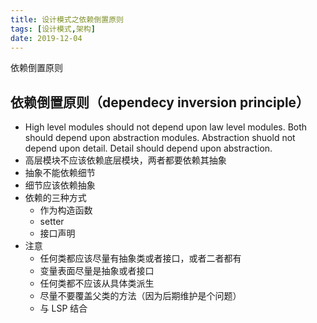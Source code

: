 ```yaml
---
title: 设计模式之依赖倒置原则
tags: [设计模式,架构]
date: 2019-12-04
---
```


依赖倒置原则
<!-- more -->
依赖倒置原则（dependecy inversion principle）
----
- High level modules should not depend upon law level modules. Both should depend upon abstraction modules. Abstraction shuold not depend upon detail. Detail should depend upon abstraction.
- 高层模块不应该依赖底层模块，两者都要依赖其抽象
- 抽象不能依赖细节
- 细节应该依赖抽象
- 依赖的三种方式
  - 作为构造函数
  - setter
  - 接口声明
- 注意
  - 任何类都应该尽量有抽象类或者接口，或者二者都有
  - 变量表面尽量是抽象或者接口
  - 任何类都不应该从具体类派生
  - 尽量不要覆盖父类的方法（因为后期维护是个问题）
  - 与 LSP 结合